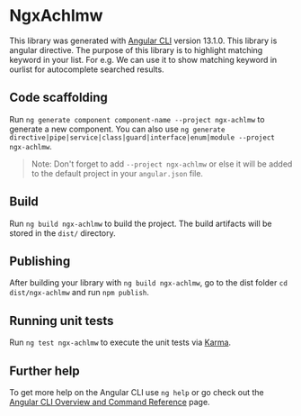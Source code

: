 # NgxAchlmw

This library was generated with [Angular CLI](https://github.com/angular/angular-cli) version 13.1.0. This library is angular directive. The purpose of this
library is to highlight matching keyword in your list. 
For e.g. We can use it to show matching keyword in ourlist for autocomplete searched results.

## Code scaffolding

Run `ng generate component component-name --project ngx-achlmw` to generate a new component. You can also use `ng generate directive|pipe|service|class|guard|interface|enum|module --project ngx-achlmw`.
> Note: Don't forget to add `--project ngx-achlmw` or else it will be added to the default project in your `angular.json` file. 

## Build

Run `ng build ngx-achlmw` to build the project. The build artifacts will be stored in the `dist/` directory.

## Publishing

After building your library with `ng build ngx-achlmw`, go to the dist folder `cd dist/ngx-achlmw` and run `npm publish`.

## Running unit tests

Run `ng test ngx-achlmw` to execute the unit tests via [Karma](https://karma-runner.github.io).

## Further help

To get more help on the Angular CLI use `ng help` or go check out the [Angular CLI Overview and Command Reference](https://angular.io/cli) page.
